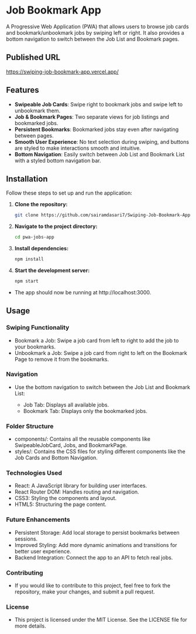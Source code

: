 # Job Bookmark App

A Progressive Web Application (PWA) that allows users to browse job cards and bookmark/unbookmark jobs by swiping left or right. It also provides a bottom navigation to switch between the Job List and Bookmark pages.

## Published URL

   https://swiping-job-bookmark-app.vercel.app/

## Features

- **Swipeable Job Cards**: Swipe right to bookmark jobs and swipe left to unbookmark them.
- **Job & Bookmark Pages**: Two separate views for job listings and bookmarked jobs.
- **Persistent Bookmarks**: Bookmarked jobs stay even after navigating between pages.
- **Smooth User Experience**: No text selection during swiping, and buttons are styled to make interactions smooth and intuitive.
- **Bottom Navigation**: Easily switch between Job List and Bookmark List with a styled bottom navigation bar.


## Installation

Follow these steps to set up and run the application:

1. **Clone the repository:**

   ```bash
   git clone https://github.com/sairamdasari7/Swiping-Job-Bookmark-App.git

2. **Navigate to the project directory:**

   ```bash
   cd pwa-jobs-app

3. **Install dependencies:**

   ```bash
   npm install

4. **Start the development server:**

   ```bash
   npm start

  - The app should now be running at http://localhost:3000.

## Usage

### Swiping Functionality

  - Bookmark a Job: Swipe a job card from left to right to add the job to your bookmarks.
  - Unbookmark a Job: Swipe a job card from right to left on the Bookmark Page to remove it from the bookmarks.

### Navigation

  - Use the bottom navigation to switch between the Job List and Bookmark List:

    - Job Tab: Displays all available jobs.
    - Bookmark Tab: Displays only the bookmarked jobs.

### Folder Structure

  - components/: Contains all the reusable components like SwipeableJobCard, Jobs, and BookmarkPage.
  - styles/: Contains the CSS files for styling different components like the Job Cards and Bottom Navigation.

### Technologies Used

  - React: A JavaScript library for building user interfaces.
  - React Router DOM: Handles routing and navigation.
  - CSS3: Styling the components and layout.
  - HTML5: Structuring the page content.

### Future Enhancements

  - Persistent Storage: Add local storage to persist bookmarks between sessions.
  - Improved Styling: Add more dynamic animations and transitions for better user experience.
  - Backend Integration: Connect the app to an API to fetch real jobs.

### Contributing

  - If you would like to contribute to this project, feel free to fork the repository, make your changes, and submit a pull request.

### License

  - This project is licensed under the MIT License. See the LICENSE file for more details.
